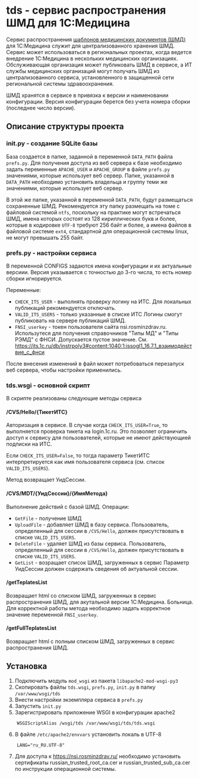 # tds - сервис распространения ШМД для 1С:Медицина

Сервис распространения [шаблонов медицинских документов (ШМД)](https://solutions.1c.ru/catalog/clinic/emr) для 1С:Медицина служит для централизованного хранения ШМД. 
Сервис может использоваться в региональных проектах, когда ведется внедрение 1С:Медицина в нескольких медицинских организациях. Обслуживающая организация может публиковать ШМД в 
сервисе, а ИТ службы медицинских организаций могут получать ШМД из централизованного сервиса, установленного в защищенной сети региональной системы здравоохранения.

ШМД хранятся в сервисе в привязка к версии и наименовании конфигурации. Версия конфигурации берется без учета номера сборки (последнее число версии). 

## Описание структуры проекта
### init.py - создание SQLite базы

База создается в папке, заданной в переменной ``DATA_PATH`` файла ``prefs.py``. Для получения доступа из веб сервера к базе необходимо задать переменные ``APACHE_USER`` и ``APACHE_GROUP`` в файле ``prefs.py`` значениями, которые использует веб сервер. Папке, указанной в ``DATA_PATH`` необходимо установить владельца и группу теми же значениями, 
которые использует веб сервер.

В этой же папке, указанной в переменной ``DATA_PATH``, будут размещаться сохраненные ШМД. Рекомендуется эту папку размещать на томе с файловой системой ``ntfs``, поскольку на практике могут встречаться ШМД, имена которых состоят из 128 кириллических букв и более, которые в кодировке ``UTF-8`` требуют 256 байт и более, а имена файлов в файловой системе ``ext4``, стандартной для операционной системы linux, не могут превышать 255 байт.

### prefs.py - настройки сервиса 
В переменной  CONFIGS задаются имена конфигурации и их актуальные версиии. Версия указывается с точностью до 3-го числа, то есть номер сборки игнорируется.

Переменные:
- ``CHECK_ITS_USER`` - выполнять проверку логину на ИТС. Для локальных публикаций рекомендуется отключать.
- ``VALID_ITS_USERS`` - только указанные в списке ИТС Логины смогут публиковать на сервере публикаций ШМД.
- ``FNSI_userkey`` - токен пользователя сайта nsi.rosminzdrav.ru. Использутеся для получения справочников "Типы МД" и "Типы РЭМД" с ФНСИ. Допускается пустое значение. См. https://its.1c.ru/db/instrpoly3#content:1040:1:issogl1_16.7.1_взаимодействие_с_фнси

После внесения изменений в файл может потребоваться перезапуск веб сервера, чтобы настройки применились.


### tds.wsgi - основной скрипт
В скрипте реализованы следующие методы сервиса
#### /CVS/Hello/{ТикетИТС}
Авторизация в сервисе. В случае когда ``CHECK_ITS_USER=True``, то выполняется проверка тикета на login.1c.ru. Это позволяет ограничить доступ к сервису для пользователей, 
которые не имеют действующией подписки на ИТС. 

Если ``CHECK_ITS_USER=False``, то тогда параметр ТикетИТС интерпретируется как имя пользователя сервиса (см. список ``VALID_ITS_USERS``). 

Метод возвращает УидСессии. 
 
#### /CVS/MDT/{УидСессии}/{ИмяМетода}
Выполнение действий с базой ШМД. Операции: 
- ``GetFile`` - получение ШМД
- ``UploadFile`` - добавляет ШМД в базу сервиса. Пользователь, определенный для сессии в ``/CVS/Hello``, должен присутствовать в списке ``VALID_ITS_USERS``.
- ``DeleteFile`` - удаляет ШМД из базы сервиса. Пользователь, определенный для сессии в ``/CVS/Hello``, должен присутствовать в списке ``VALID_ITS_USERS``.
- ``GetList`` - возращает список ШМД, загруженных в сервис
Параметр УидСессии должен содержать сведения об актуальной сессии.

#### /getTeplatesList
Возвращает html со списком ШМД, загруженных в сервис распространения ШМД, для акутальной версии 1С:Медицина. Больница. Для корректной работы метода необходимо задать корректное значение переменной ``FNSI_userkey``.

#### /getFullTeplatesList
Возвращает html с полным списком ШМД, загруженных в сервис распространения ШМД.

## Установка
1) Подключить модуль ``mod_wsgi`` из пакета ``libapache2-mod-wsgi-py3``
2) Скопировать файлы ``tds.wsgi``, ``prefs.py``, ``init.py`` в папку ``/var/www/wsgi/tds``
3) Внести настройки экземпляра сервиса в ``prefs.py``
4) Запустить ``init.py``
5) Зарегистрировать приложение WSGI в конфигурации apache2
```
	WSGIScriptAlias /wsgi/tds /var/www/wsgi/tds/tds.wsgi
```
6) В файле ``/etc/apache2/envvars`` установить локаль в UTF-8
```
	LANG="ru_RU.UTF-8"
```
7) Для доступа к https://nsi.rosminzdrav.ru/ необходимо установить сертификаты russian_trusted_root_ca.cer и russian_trusted_sub_ca.cer по инструкции операционной системы.
